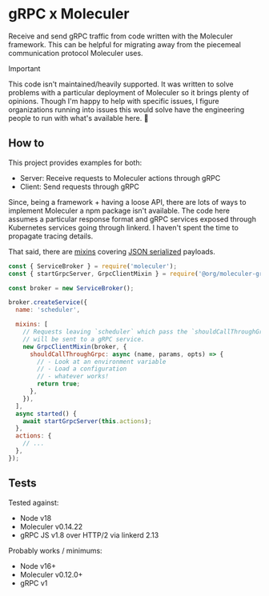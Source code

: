 # gRPC x Moleculer

Receive and send gRPC traffic from code written with the Moleculer framework. This can be helpful
for migrating away from the piecemeal communication protocol Moleculer uses.

> [!IMPORTANT]  
> This code isn't maintained/heavily supported. It was written to solve problems with a particular
> deployment of Moleculer so it brings plenty of opinions. Though I'm happy to help with specific
> issues, I figure organizations running into issues this would solve have the engineering people to
> run with what's available here. 🙂

## How to

This project provides examples for both:

- Server: Receive requests to Moleculer actions through gRPC
- Client: Send requests through gRPC

Since, being a framework + having a loose API, there are lots of ways to implement Moleculer a npm
package isn't available. The code here assumes a particular response format and gRPC services
exposed through Kubernetes services going through linkerd. I haven't spent the time to propagate
tracing details.

That said, there are [mixins](https://moleculer.services/docs/0.14/services.html#Mixins) covering
[JSON serialized](https://moleculer.services/docs/0.14/networking.html#Serialization) payloads.

```js
const { ServiceBroker } = require('moleculer');
const { startGrpcServer, GrpcClientMixin } = require('@org/moleculer-grpc-bridge');

const broker = new ServiceBroker();

broker.createService({
  name: 'scheduler',

  mixins: [
    // Requests leaving `scheduler` which pass the `shouldCallThroughGrpc` predicate
    // will be sent to a gRPC service.
    new GrpcClientMixin(broker, {
      shouldCallThroughGrpc: async (name, params, opts) => {
        // - Look at an environment variable
        // - Load a configuration
        // - whatever works!
        return true;
      },
    }),
  ],
  async started() {
    await startGrpcServer(this.actions);
  },
  actions: {
    // ...
  },
});
```

## Tests

Tested against:

- Node v18
- Moleculer v0.14.22
- gRPC JS v1.8 over HTTP/2 via linkerd 2.13

Probably works / minimums:

- Node v16+
- Moleculer v0.12.0+
- gRPC v1
